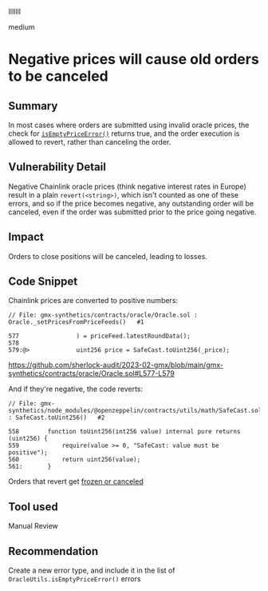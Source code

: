 IllIllI

medium

# Negative prices will cause old orders to be canceled

## Summary

In most cases where orders are submitted using invalid oracle prices, the check for [`isEmptyPriceError()`](https://github.com/sherlock-audit/2023-02-gmx/blob/main/gmx-synthetics/contracts/oracle/OracleUtils.sol#L292-L310) returns true, and the order execution is allowed to revert, rather than canceling the order. 


## Vulnerability Detail

Negative Chainlink oracle prices (think negative interest rates in Europe) result in a plain `revert(<string>)`, which isn't counted as one of these errors, and so if the price becomes negative, any outstanding order will be canceled, even if the order was submitted prior to the price going negative.


## Impact

Orders to close positions will be canceled, leading to losses.


## Code Snippet

Chainlink prices are converted to positive numbers:
```solidity
// File: gmx-synthetics/contracts/oracle/Oracle.sol : Oracle._setPricesFromPriceFeeds()   #1

577                ) = priceFeed.latestRoundData();
578    
579:@>             uint256 price = SafeCast.toUint256(_price);
```
https://github.com/sherlock-audit/2023-02-gmx/blob/main/gmx-synthetics/contracts/oracle/Oracle.sol#L577-L579

And if they're negative, the code reverts:
```solidity
// File: gmx-synthetics/node_modules/@openzeppelin/contracts/utils/math/SafeCast.sol : SafeCast.toUint256()   #2

558        function toUint256(int256 value) internal pure returns (uint256) {
559            require(value >= 0, "SafeCast: value must be positive");
560            return uint256(value);
561:       }
```

Orders that revert get [frozen or canceled](https://github.com/sherlock-audit/2023-02-gmx/blob/main/gmx-synthetics/contracts/exchange/OrderHandler.sol#L236-L277)


## Tool used

Manual Review


## Recommendation

Create a new error type, and include it in the list of `OracleUtils.isEmptyPriceError()` errors


